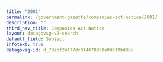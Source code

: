 ```yaml
---
title: "2001"
permalink: /government-gazette/companies-act-notice/2001/
description: ""
third_nav_title: Companies Act Notice
layout: datagovsg-v2-search
default_field: Subject
infotext: true
datagovsg-id: d_79ebf24177dc8f4670950e8d619bd98c
---
```

